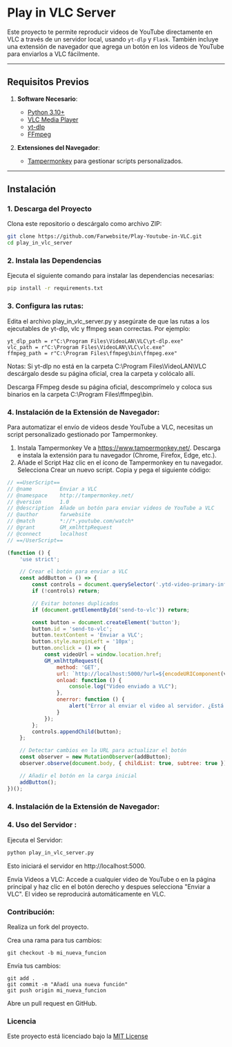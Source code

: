 # Play in VLC Server

Este proyecto te permite reproducir videos de YouTube directamente en VLC a través de un servidor local, usando `yt-dlp` y `Flask`. También incluye una extensión de navegador que agrega un botón en los videos de YouTube para enviarlos a VLC fácilmente.

---

## Requisitos Previos

1. **Software Necesario**:
   - [Python 3.10+](https://www.python.org/downloads/)
   - [VLC Media Player](https://www.videolan.org/vlc/index.html)
   - [yt-dlp](https://github.com/yt-dlp/yt-dlp)
   - [FFmpeg](https://ffmpeg.org/download.html)

2. **Extensiones del Navegador**:
   - [Tampermonkey](https://www.tampermonkey.net/) para gestionar scripts personalizados.

---

## Instalación

### 1. Descarga del Proyecto
Clona este repositorio o descárgalo como archivo ZIP:

```bash
git clone https://github.com/Farwebsite/Play-Youtube-in-VLC.git
cd play_in_vlc_server
```

### 2. Instala las Dependencias
Ejecuta el siguiente comando para instalar las dependencias necesarias:

```bash
pip install -r requirements.txt

```


### 3. Configura las rutas:

Edita el archivo play_in_vlc_server.py y asegúrate de que las rutas a los ejecutables de yt-dlp, vlc y ffmpeg sean correctas. Por ejemplo:

```
yt_dlp_path = r"C:\Program Files\VideoLAN\VLC\yt-dlp.exe"
vlc_path = r"C:\Program Files\VideoLAN\VLC\vlc.exe"
ffmpeg_path = r"C:\Program Files\ffmpeg\bin\ffmpeg.exe"

```

Notas:
Si yt-dlp no está en la carpeta C:\Program Files\VideoLAN\VLC\
descárgalo desde su página oficial, crea la carpeta y colócalo allí.

Descarga FFmpeg desde su página oficial, descomprímelo y coloca sus binarios en la carpeta C:\Program Files\ffmpeg\bin.



### 4. Instalación de la Extensión de Navegador:
Para automatizar el envío de videos desde YouTube a VLC, necesitas un script personalizado gestionado por Tampermonkey.

1. Instala Tampermonkey
Ve a https://www.tampermonkey.net/.
Descarga e instala la extensión para tu navegador (Chrome, Firefox, Edge, etc.).
2. Añade el Script
Haz clic en el ícono de Tampermonkey en tu navegador.
Selecciona Crear un nuevo script.
Copia y pega el siguiente código:

```javascript
// ==UserScript==
// @name         Enviar a VLC
// @namespace    http://tampermonkey.net/
// @version      1.0
// @description  Añade un botón para enviar videos de YouTube a VLC
// @author       farwebsite
// @match        *://*.youtube.com/watch*
// @grant        GM_xmlhttpRequest
// @connect      localhost
// ==/UserScript==

(function () {
    'use strict';

    // Crear el botón para enviar a VLC
    const addButton = () => {
        const controls = document.querySelector('.ytd-video-primary-info-renderer');
        if (!controls) return;

        // Evitar botones duplicados
        if (document.getElementById('send-to-vlc')) return;

        const button = document.createElement('button');
        button.id = 'send-to-vlc';
        button.textContent = 'Enviar a VLC';
        button.style.marginLeft = '10px';
        button.onclick = () => {
            const videoUrl = window.location.href;
            GM_xmlhttpRequest({
                method: 'GET',
                url: `http://localhost:5000/?url=${encodeURIComponent(videoUrl)}`,
                onload: function () {
                    console.log("Video enviado a VLC");
                },
                onerror: function () {
                    alert("Error al enviar el video al servidor. ¿Está el servidor en ejecución?");
                }
            });
        };
        controls.appendChild(button);
    };

    // Detectar cambios en la URL para actualizar el botón
    const observer = new MutationObserver(addButton);
    observer.observe(document.body, { childList: true, subtree: true });

    // Añadir el botón en la carga inicial
    addButton();
})();

```

### 4. Instalación de la Extensión de Navegador:

### 4. Uso del Servidor :
Ejecuta el Servidor:

```bash
python play_in_vlc_server.py

```
Esto iniciará el servidor en http://localhost:5000.

Envía Videos a VLC: Accede a cualquier video de YouTube o en la página principal y haz clic en el botón derecho y despues selecciona "Enviar a VLC". El video se reproducirá automáticamente en VLC.


###  Contribución:

Realiza un fork del proyecto.

Crea una rama para tus cambios:
```
git checkout -b mi_nueva_funcion
```

Envía tus cambios:

```
git add .
git commit -m "Añadí una nueva función"
git push origin mi_nueva_funcion
```
Abre un pull request en GitHub.

### Licencia
Este proyecto está licenciado bajo la [MIT License](https://opensource.org/license/mit)


